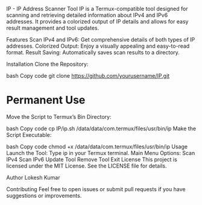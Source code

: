 IP - IP Address Scanner Tool
IP is a Termux-compatible tool designed for scanning and retrieving detailed information about IPv4 and IPv6 addresses. It provides a colorized output of IP details and allows for easy result management and tool updates.

Features
Scan IPv4 and IPv6: Get comprehensive details of both types of IP addresses.
Colorized Output: Enjoy a visually appealing and easy-to-read format.
Result Saving: Automatically saves scan results to a directory.

Installation
Clone the Repository:

bash
Copy code
git clone https://github.com/yourusername/IP.git
# Permanent Use 
Move the Script to Termux’s Bin Directory:

bash
Copy code
cp IP/ip.sh /data/data/com.termux/files/usr/bin/ip
Make the Script Executable:

bash
Copy code
chmod +x /data/data/com.termux/files/usr/bin/ip
Usage
Launch the Tool: Type ip in your Termux terminal.
Main Menu Options:
Scan IPv4
Scan IPv6
Update Tool
Remove Tool
Exit
License
This project is licensed under the MIT License. See the LICENSE file for details.

Author
Lokesh Kumar

Contributing
Feel free to open issues or submit pull requests if you have suggestions or improvements.
